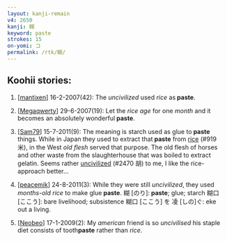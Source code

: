 ```yaml
---
layout: kanji-remain
v4: 2650
kanji: 糊
keyword: paste
strokes: 15
on-yomi: コ
permalink: /rtk/糊/
---
```


## Koohii stories: 

1) [<a href="http://kanji.koohii.com/profile/mantixen">mantixen</a>] 16-2-2007(42): The <em>uncivilized</em> used <em>rice</em> as<strong> paste</strong>.

2) [<a href="http://kanji.koohii.com/profile/Megaqwerty">Megaqwerty</a>] 29-6-2007(19): Let the <em>rice age</em> for one <em>month</em> and it becomes an absolutely wonderful<strong> paste</strong>.

3) [<a href="http://kanji.koohii.com/profile/Sam79">Sam79</a>] 15-7-2011(9): The meaning is starch used as glue to<strong> paste</strong> things. While in Japan they used to extract that<strong> paste</strong> from <a href="../v4/919.html">rice</a> (#919 米), in the West <em>old flesh</em> served that purpose. The old flesh of horses and other waste from the slaughterhouse that was boiled to extract gelatin. Seems rather <a href="../v4/2470.html">uncivilized</a> (#2470 胡) to me, I like the rice-approach better...

4) [<a href="http://kanji.koohii.com/profile/peacemik">peacemik</a>] 24-8-2011(3): While they were still <em>uncivilized</em>, they used <em>months-old rice</em> to make glue<strong> paste</strong>. 糊 [のり]:<strong> paste</strong>; glue; starch 糊口 [ここう]: bare livelihood; subsistence 糊口 [ここう] を 凌 [しの]ぐ: eke out a living.

5) [<a href="http://kanji.koohii.com/profile/Neobeo">Neobeo</a>] 17-1-2009(2): My <em>american</em> friend is so <em>uncivilised</em> his staple diet consists of tooth<strong>paste</strong> rather than <em>rice</em>.

